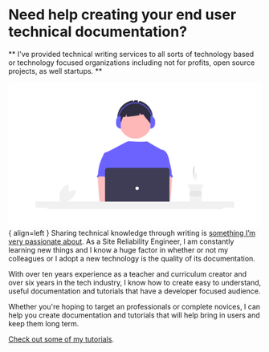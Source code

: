 # Need help creating your end user technical documentation?

** I've provided technical writing services to all sorts of technology based or technology focused organizations including not for profits, open source projects, as well startups. **

![Placeholder](images/writer.png){ align=left }
Sharing technical knowledge through writing is [something I’m very passionate about](https://draft.dev/learn/posts/technical-tutorials). As a Site Reliability Engineer, I am constantly learning new things and I know a huge factor in whether or not my colleagues or I adopt a new technology is the quality of its documentation. 

With over ten years experience as a teacher and curriculum creator and over six years in the tech industry, I know how to create easy to understand, useful documentation and tutorials that have a developer focused audience.

Whether you're hoping to target an professionals or complete novices, I can help you create documentation and tutorials that will help  bring in users and keep them long term. 

[Check out some of my tutorials](/my_work/). 
